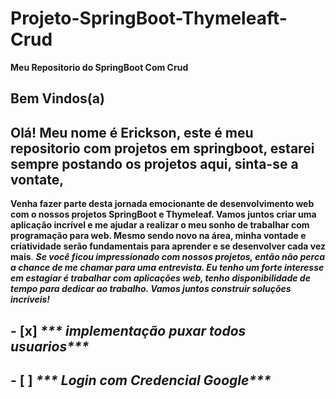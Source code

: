 
# Projeto-SpringBoot-Thymeleaft-Crud
**Meu Repositorio do SpringBoot Com Crud**

## Bem Vindos(a)




 ## Olá! Meu nome é Erickson, este é meu repositorio com projetos em springboot, estarei sempre postando os projetos aqui, sinta-se a vontate,



**Venha fazer parte desta jornada emocionante de desenvolvimento web com o nossos projetos SpringBoot e Thymeleaf. Vamos juntos criar uma aplicação incrível e me ajudar  a realizar o meu sonho de trabalhar com programação para web. Mesmo sendo novo na área, minha vontade e criatividade serão fundamentais para aprender e se desenvolver cada vez mais**. _**Se você ficou impressionado com nossos projetos, então não perca a chance de me chamar para uma entrevista. Eu tenho um forte interesse em estagiar é trabalhar com aplicações web, tenho disponibilidade de tempo para dedicar ao trabalho. Vamos juntos construir soluções incríveis!**_

## - [x] _*** implementação puxar todos usuarios***_
## - [ ] _*** Login com Credencial Google***_

